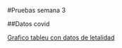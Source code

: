 #Pruebas semana 3

##Datos covid

[Grafico tableu con datos de letalidad](https://natdebandi.github.io/infovis2/s3/covid19.html)

